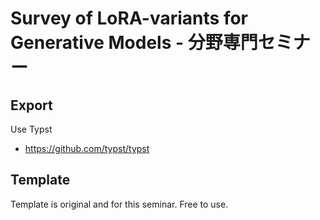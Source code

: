 # Survey of LoRA-variants for Generative Models - 分野専門セミナー

## Export

Use Typst

- https://github.com/typst/typst

## Template

Template is original and for this seminar.
Free to use.
